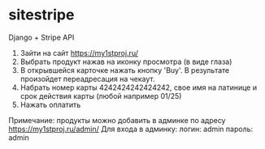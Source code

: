 # sitestripe
Django + Stripe API

1. Зайти на сайт https://my1stproj.ru/
2. Выбрать продукт нажав на иконку просмотра (в виде глаза)
3. В открывшейся карточке нажать кнопку 'Buy'. В результате произойдет переадресация на чекаут.
4. Набрать номер карты 4242424242424242, свое имя на латинице и срок действия карты (любой например 01/25)
5. Нажать оплатить

Примечание: продукты можно добавить в админке по адресу https://my1stproj.ru/admin/
Для входа в админку:
логин: admin
пароль: admin
